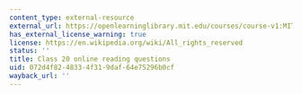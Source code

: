 ```yaml
---
content_type: external-resource
external_url: https://openlearninglibrary.mit.edu/courses/course-v1:MITx+18.05r_10+2022_Summer/courseware/week11/class20/2?activate_block_id=block-v1%3AMITx%2B18.05r_10%2B2022_Summer%2Btype%40vertical%2Bblock%40class20-rq1-vertical
has_external_license_warning: true
license: https://en.wikipedia.org/wiki/All_rights_reserved
status: ''
title: Class 20 online reading questions
uid: 072d4f82-4833-4f31-9daf-64e75296b0cf
wayback_url: ''
---
```


